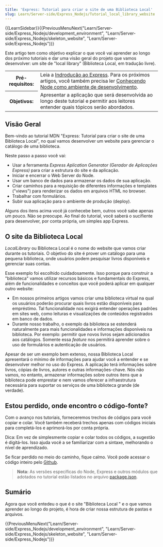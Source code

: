 ```yaml
---
title: 'Express: Tutorial para criar o site de uma Biblioteca Local'
slug: Learn/Server-side/Express_Nodejs/Tutorial_local_library_website
---
```


{{LearnSidebar}}{{PreviousMenuNext("Learn/Server-side/Express_Nodejs/development_environment", "Learn/Server-side/Express_Nodejs/skeleton_website", "Learn/Server-side/Express_Nodejs")}}

Este artigo tem como objetivo explicar o que você vai aprender ao longo dos próximo tutoriais e dar uma visão geral do projeto que vamos desenvolver: um site de "local library" (Biblioteca Local, em tradução livre).

<table class="learn-box standard-table">
  <tbody>
    <tr>
      <th scope="row">Pré-requisitos:</th>
      <td>
        Leia a
        <a
          href="https://developer.mozilla.org/pt-BR/docs/Learn/Server-side/Express_Nodejs/Introdu%C3%A7%C3%A3o"
          >Indrodução ao Express</a
        >. Para os próximos artigos, você também precisa ler
        <a
          href="https://developer.mozilla.org/pt-BR/docs/Learn/Server-side/Express_Nodejs/ambiente_de_desenvolvimento"
          >Conhecendo Node como ambiente de desenvolvimento</a
        >.
      </td>
    </tr>
    <tr>
      <th scope="row">Objetivos:</th>
      <td>
        Apresentar a aplicação que será desenvolvida ao longo deste tutorial e
        permitir aos leitores entender quais tópicos serão abordados.
      </td>
    </tr>
  </tbody>
</table>

## Visão Geral

Bem-vindo ao tutorial MDN "Express: Tutorial para criar o site de uma Biblioteca Local", no qual vamos desenvolver um website para gerenciar o catálogo de uma biblioteca.

Neste passo a passo você vai:

- Usar a ferramenta _Express Aplication Generator (Gerador de Aplicações Express)_ para criar a estrutura do site e da aplicação.
- Iniciar e encerrar o Web Server do Node.
- Usar um banco de dados para armazenar os dados de sua aplicação.
- Criar caminhos para a requisição de diferentes informações e templates ("views") para renderizar os dados em arquivos HTML no browser.
- Trabalhar com formulários.
- Subir sua aplicação para o ambiente de produção (deploy).

Alguns dos itens acima você já conhecebe bem, outros você sabe apenas um pouco. Não se preocupe. Ao final do tutorial, você saberá o sucifiente para desenvolver, por conta própria, um simples app Express.

## O site da Biblioteca Local

_LocalLibrary_ ou Biblioteca Local é o nome do website que vamos criar durante os tutoriais. O objetivo do site é prover um catálogo para uma pequena biblioteca, onde usuários podem pesquisar livros disponíveis e gerenciar suas contas.

Esse exemplo foi escolhido cuidadosamente. Isso porque para construir a "biblioteca" vamos utilizar recursos básicos e fundamentais do Express, além de funcionalidades e conceitos que você poderá aplicar em qualquer outro website:

- Em nossos primeiros artigos vamos criar uma biblioteca virtual na qual os usuários poderão procurar quais livros estão disponíveis para empréstimo. Tal funcionalidade nos exigirá entender operações padrões em sites web, como leituras e visualizações de conteúdos registrados em banco de dados.
- Durante nosso trabalho, o exemplo da biblioteca se estenderá naturalmente para mais funcionalidades e informações disponíveis na biblioteca. Por exemplo: permitir que novos livros sejam adicionados aos catálogos. Somente essa _feature_ nos permitirá aprender sobre o uso de formulários e autenticação de usuários.

Apesar de ser um exemplo bem extenso, nossa Biblioteca Local apresentará o mínimo de informações para ajudar você a entender e se desenvolver melhor no uso do Express. A aplicação terá informações sobre livros, cópias de livros, autores e outras informações-chave. Nós não vamos, no entanto, armazenar informações sobre outros itens que a biblioteca pode emprestar e nem vamos oferecer a infraestrutura necessária para suportar os serviços de uma biblioteca grande (de verdade).

## Estou perdido, onde encontro o código-fonte?

Com o avanço nos tutoriais, forneceremos trechos de códigos para você copiar e colar. Você também receberá trechos apenas com códigos iniciais para completá-los e aprimorá-los por conta própria.

Dica: Em vez de simplesmente copiar e colar todos os códigos, a sugestão é digitá-los. Isso ajuda você a se familiarizar com a sintaxe, melhorando o nível de aprendizado.

Se ficar perdido no meio do caminho, fique calmo. Você pode acessar o código inteiro pelo [Github](https://github.com/mdn/express-locallibrary-tutorial).

> **Nota:** As versões específicas do Node, Express e outros módulos que adotados no tutorial estão listados no arquivo [package.json](https://github.com/mdn/express-locallibrary-tutorial/blob/master/package.json).

## Sumário

Agora que você entedeu o que é o site "Biblioteca Local " e o que vamos aprender ao longo do projeto, é hora de criar nossa estrutura de pastas e arquivos.

{{PreviousMenuNext("Learn/Server-side/Express_Nodejs/development_environment", "Learn/Server-side/Express_Nodejs/skeleton_website", "Learn/Server-side/Express_Nodejs")}}
